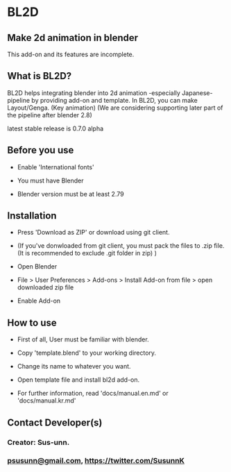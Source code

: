 BL2D
====
Make 2d animation in blender
----------------------------
This add-on and its features are incomplete.


What is BL2D?
-------------

BL2D helps integrating blender into 2d animation -especially Japanese- pipeline by providing add-on and template.
In BL2D, you can make Layout/Genga. (Key animation) (We are considering supporting later part of the pipeline after blender 2.8)

latest stable release is 0.7.0 alpha


Before you use
---------
    
- Enable 'International fonts'
  
- You must have Blender 
  
- Blender version must be at least 2.79
	
Installation
-----------

- Press 'Download as ZIP' or download using git client.
  
- (If you've donwloaded from git client, you must pack the files to .zip file. (It is recommended to exclude .git folder in zip) )
  
- Open Blender
  
- File > User Preferences > Add-ons > Install Add-on from file > open downloaded zip file
  
- Enable Add-on
  
How to use
---------

- First of all, User must be familiar with blender.
  
- Copy 'template.blend' to your working directory.
  
- Change its name to whatever you want.
  
- Open template file and install bl2d add-on. 
  
- For further information, read 'docs/manual.en.md' or 'docs/manual.kr.md'


    
Contact Developer(s)
-----------------
### Creator: Sus-unn. 

### psusunn@gmail.com, https://twitter.com/SusunnK 
